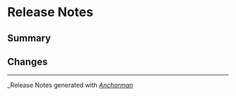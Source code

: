 # Release Notes

## Summary

## Changes



------

_Release Notes generated with _[Anchorman](http://github.com/infews/anchorman)_